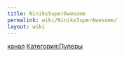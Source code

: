 ```yaml
---
title: NiniksSuperAwesome
permalink: wiki/NiniksSuperAwesome/
layout: wiki
---
```


[канал](https://www.youtube.com/user/NiniksSuperAwesome/featured)
[Категория:Пуперы](Категория:Пуперы "wikilink")
